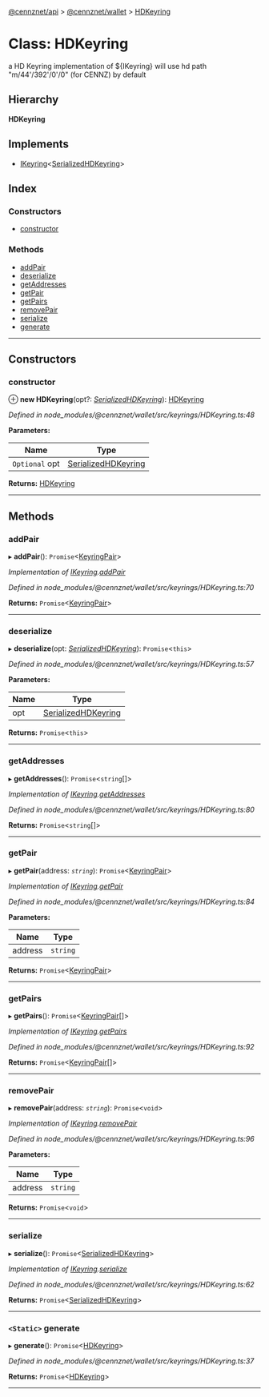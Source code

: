 [@cennznet/api](../README.md) > [@cennznet/wallet](../modules/_cennznet_wallet.md) > [HDKeyring](../classes/_cennznet_wallet.hdkeyring-1.md)

# Class: HDKeyring

a HD Keyring implementation of ${IKeyring} will use hd path "m/44'/392'/0'/0" (for CENNZ) by default

## Hierarchy

**HDKeyring**

## Implements

* [IKeyring](../interfaces/_cennznet_wallet.ikeyring.md)<[SerializedHDKeyring](../interfaces/_cennznet_wallet.serializedhdkeyring.md)>

## Index

### Constructors

* [constructor](_cennznet_wallet.hdkeyring-1.md#constructor)

### Methods

* [addPair](_cennznet_wallet.hdkeyring-1.md#addpair)
* [deserialize](_cennznet_wallet.hdkeyring-1.md#deserialize)
* [getAddresses](_cennznet_wallet.hdkeyring-1.md#getaddresses)
* [getPair](_cennznet_wallet.hdkeyring-1.md#getpair)
* [getPairs](_cennznet_wallet.hdkeyring-1.md#getpairs)
* [removePair](_cennznet_wallet.hdkeyring-1.md#removepair)
* [serialize](_cennznet_wallet.hdkeyring-1.md#serialize)
* [generate](_cennznet_wallet.hdkeyring-1.md#generate)

---

## Constructors

<a id="constructor"></a>

###  constructor

⊕ **new HDKeyring**(opt?: *[SerializedHDKeyring](../interfaces/_cennznet_wallet.serializedhdkeyring.md)*): [HDKeyring](_cennznet_wallet.hdkeyring-1.md)

*Defined in node_modules/@cennznet/wallet/src/keyrings/HDKeyring.ts:48*

**Parameters:**

| Name | Type |
| ------ | ------ |
| `Optional` opt | [SerializedHDKeyring](../interfaces/_cennznet_wallet.serializedhdkeyring.md) |

**Returns:** [HDKeyring](_cennznet_wallet.hdkeyring-1.md)

___

## Methods

<a id="addpair"></a>

###  addPair

▸ **addPair**(): `Promise`<[KeyringPair](../interfaces/_cennznet_util.keyringpair.md)>

*Implementation of [IKeyring](../interfaces/_cennznet_wallet.ikeyring.md).[addPair](../interfaces/_cennznet_wallet.ikeyring.md#addpair)*

*Defined in node_modules/@cennznet/wallet/src/keyrings/HDKeyring.ts:70*

**Returns:** `Promise`<[KeyringPair](../interfaces/_cennznet_util.keyringpair.md)>

___
<a id="deserialize"></a>

###  deserialize

▸ **deserialize**(opt: *[SerializedHDKeyring](../interfaces/_cennznet_wallet.serializedhdkeyring.md)*): `Promise`<`this`>

*Defined in node_modules/@cennznet/wallet/src/keyrings/HDKeyring.ts:57*

**Parameters:**

| Name | Type |
| ------ | ------ |
| opt | [SerializedHDKeyring](../interfaces/_cennznet_wallet.serializedhdkeyring.md) |

**Returns:** `Promise`<`this`>

___
<a id="getaddresses"></a>

###  getAddresses

▸ **getAddresses**(): `Promise`<`string`[]>

*Implementation of [IKeyring](../interfaces/_cennznet_wallet.ikeyring.md).[getAddresses](../interfaces/_cennznet_wallet.ikeyring.md#getaddresses)*

*Defined in node_modules/@cennznet/wallet/src/keyrings/HDKeyring.ts:80*

**Returns:** `Promise`<`string`[]>

___
<a id="getpair"></a>

###  getPair

▸ **getPair**(address: *`string`*): `Promise`<[KeyringPair](../interfaces/_cennznet_util.keyringpair.md)>

*Implementation of [IKeyring](../interfaces/_cennznet_wallet.ikeyring.md).[getPair](../interfaces/_cennznet_wallet.ikeyring.md#getpair)*

*Defined in node_modules/@cennznet/wallet/src/keyrings/HDKeyring.ts:84*

**Parameters:**

| Name | Type |
| ------ | ------ |
| address | `string` |

**Returns:** `Promise`<[KeyringPair](../interfaces/_cennznet_util.keyringpair.md)>

___
<a id="getpairs"></a>

###  getPairs

▸ **getPairs**(): `Promise`<[KeyringPair](../interfaces/_cennznet_util.keyringpair.md)[]>

*Implementation of [IKeyring](../interfaces/_cennznet_wallet.ikeyring.md).[getPairs](../interfaces/_cennznet_wallet.ikeyring.md#getpairs)*

*Defined in node_modules/@cennznet/wallet/src/keyrings/HDKeyring.ts:92*

**Returns:** `Promise`<[KeyringPair](../interfaces/_cennznet_util.keyringpair.md)[]>

___
<a id="removepair"></a>

###  removePair

▸ **removePair**(address: *`string`*): `Promise`<`void`>

*Implementation of [IKeyring](../interfaces/_cennznet_wallet.ikeyring.md).[removePair](../interfaces/_cennznet_wallet.ikeyring.md#removepair)*

*Defined in node_modules/@cennznet/wallet/src/keyrings/HDKeyring.ts:96*

**Parameters:**

| Name | Type |
| ------ | ------ |
| address | `string` |

**Returns:** `Promise`<`void`>

___
<a id="serialize"></a>

###  serialize

▸ **serialize**(): `Promise`<[SerializedHDKeyring](../interfaces/_cennznet_wallet.serializedhdkeyring.md)>

*Implementation of [IKeyring](../interfaces/_cennznet_wallet.ikeyring.md).[serialize](../interfaces/_cennznet_wallet.ikeyring.md#serialize)*

*Defined in node_modules/@cennznet/wallet/src/keyrings/HDKeyring.ts:62*

**Returns:** `Promise`<[SerializedHDKeyring](../interfaces/_cennznet_wallet.serializedhdkeyring.md)>

___
<a id="generate"></a>

### `<Static>` generate

▸ **generate**(): `Promise`<[HDKeyring](_cennznet_wallet.hdkeyring-1.md)>

*Defined in node_modules/@cennznet/wallet/src/keyrings/HDKeyring.ts:37*

**Returns:** `Promise`<[HDKeyring](_cennznet_wallet.hdkeyring-1.md)>

___

